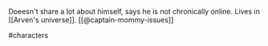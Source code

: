 Doeesn't share a lot about himself, says he is not chronically online. Lives in [[Arven's universe]]. [[@captain-mommy-issues]]

#characters 